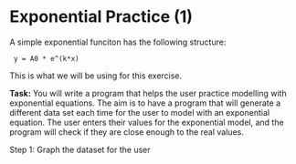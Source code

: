 # Exponential Practice (1)

A simple exponential funciton has the following structure:

` y = A0 * e^(k*x)`

This is what we will be using for this exercise.

**Task:** You will write a program that helps the user practice modelling with exponential equations. The aim is to have a program that will generate a different data set each time for the user to model with an exponential equation. The user enters their values for the exponential model, and the program will check if they are close enough to the real values.

Step 1: Graph the dataset for the user
